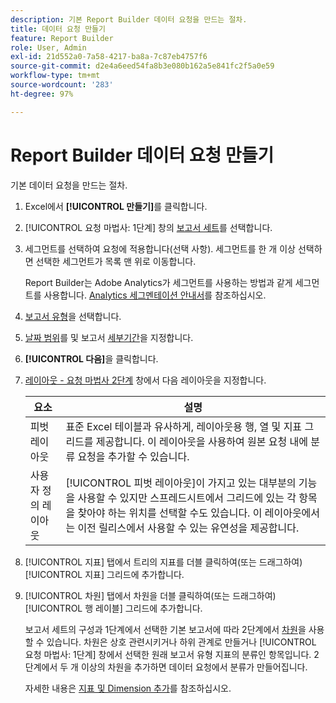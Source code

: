 ```yaml
---
description: 기본 Report Builder 데이터 요청을 만드는 절차.
title: 데이터 요청 만들기
feature: Report Builder
role: User, Admin
exl-id: 21d552a0-7a58-4217-ba8a-7c87eb4757f6
source-git-commit: d2e4a6eed54fa8b3e080b162a5e841fc2f5a0e59
workflow-type: tm+mt
source-wordcount: '283'
ht-degree: 97%

---
```


# Report Builder 데이터 요청 만들기

기본 데이터 요청을 만드는 절차.

1. Excel에서 **[!UICONTROL 만들기]**&#x200B;를 클릭합니다.
1. [!UICONTROL 요청 마법사: 1단계] 창의 [보고서 세트](/help/analyze/report-builder/data-requests/selecting-report-suites/t-select-report-suites.md)를 선택합니다.
1. 세그먼트를 선택하여 요청에 적용합니다(선택 사항). 세그먼트를 한 개 이상 선택하면 선택한 세그먼트가 목록 맨 위로 이동합니다.

   Report Builder는 Adobe Analytics가 세그먼트를 사용하는 방법과 같게 세그먼트를 사용합니다. [Analytics 세그멘테이션 안내서](https://experienceleague.adobe.com/docs/analytics/components/segmentation/seg-home.html)를 참조하십시오.
1. [보고서 유형](/help/analyze/report-builder/data-requests/c-report-types/select-report-types.md)을 선택합니다.
1. [날짜 범위](/help/analyze/report-builder/data-requests/configuring-report-dates/custom-calendar.md)를 및 보고서 [세부기간](/help/analyze/report-builder/data-requests/configuring-report-dates/granularity.md)을 지정합니다.
1. **[!UICONTROL 다음]**&#x200B;을 클릭합니다.
1. [레이아웃 - 요청 마법사 2단계](/help/analyze/report-builder/layout/layout.md) 창에서 다음 레이아웃을 지정합니다.

   | 요소 | 설명 |
   |---|---|
   | 피벗 레이아웃 | 표준 Excel 테이블과 유사하게, 레이아웃용 행, 열 및 지표 그리드를 제공합니다. 이 레이아웃을 사용하여 원본 요청 내에 분류 요청을 추가할 수 있습니다. |
   | 사용자 정의 레이아웃 | [!UICONTROL 피벗 레이아웃]이 가지고 있는 대부분의 기능을 사용할 수 있지만 스프레드시트에서 그리드에 있는 각 항목을 찾아야 하는 위치를 선택할 수도 있습니다. 이 레이아웃에서는 이전 릴리스에서 사용할 수 있는 유연성을 제공합니다. |

1. [!UICONTROL 지표] 탭에서 트리의 지표를 더블 클릭하여(또는 드래그하여) [!UICONTROL 지표] 그리드에 추가합니다.
1. [!UICONTROL 차원] 탭에서 차원을 더블 클릭하여(또는 드래그하여) [!UICONTROL 행 레이블] 그리드에 추가합니다.

   보고서 세트의 구성과 1단계에서 선택한 기본 보고서에 따라 2단계에서 [차원](https://experienceleague.adobe.com/docs/analytics/analyze/report-builder/layout/filter-dimenson/filter-dimensions.html)을 사용할 수 있습니다. 차원은 상호 관련시키거나 하위 관계로 만들거나 [!UICONTROL 요청 마법사: 1단계] 창에서 선택한 원래 보고서 유형 지표의 분류인 항목입니다. 2단계에서 두 개 이상의 차원을 추가하면 데이터 요청에서 분류가 만들어집니다.

   자세한 내용은 [지표 및 Dimension 추가](/help/analyze/report-builder/layout/c-metrics-dimensions/t-add-metrics-and-dimensions.md)를 참조하십시오.
